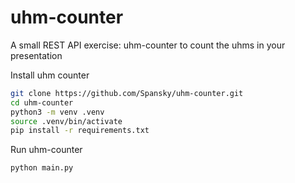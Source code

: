 # uhm-counter
A small REST API exercise: uhm-counter to count the uhms in your presentation 

Install uhm counter
```bash
git clone https://github.com/Spansky/uhm-counter.git
cd uhm-counter
python3 -m venv .venv
source .venv/bin/activate
pip install -r requirements.txt
```

Run uhm-counter
```
python main.py
```

